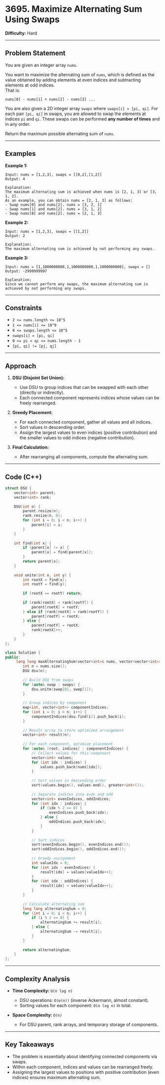 # 3695. Maximize Alternating Sum Using Swaps

**Difficulty:** Hard  

---

## Problem Statement

You are given an integer array `nums`.

You want to maximize the alternating sum of `nums`, which is defined as the value obtained by adding elements at even indices and subtracting elements at odd indices.  
That is:  

```
nums[0] - nums[1] + nums[2] - nums[3] ...
```

You are also given a 2D integer array `swaps` where `swaps[i] = [pi, qi]`. For each pair `[pi, qi]` in swaps, you are allowed to swap the elements at indices `pi` and `qi`. These swaps can be performed **any number of times** and in any order.

Return the maximum possible alternating sum of `nums`.

---

## Examples

**Example 1:**  
```
Input: nums = [1,2,3], swaps = [[0,2],[1,2]]
Output: 4

Explanation:  
The maximum alternating sum is achieved when nums is [2, 1, 3] or [3, 1, 2].  
As an example, you can obtain nums = [2, 1, 3] as follows:
- Swap nums[0] and nums[2]. nums = [3, 2, 1]
- Swap nums[1] and nums[2]. nums = [3, 1, 2]
- Swap nums[0] and nums[2]. nums = [2, 1, 3]
```

**Example 2:**  
```
Input: nums = [1,2,3], swaps = [[1,2]]
Output: 2

Explanation:  
The maximum alternating sum is achieved by not performing any swaps.
```

**Example 3:**  
```
Input: nums = [1,1000000000,1,1000000000,1,1000000000], swaps = []
Output: -2999999997

Explanation:  
Since we cannot perform any swaps, the maximum alternating sum is achieved by not performing any swaps.
```

---

## Constraints

- `2 <= nums.length <= 10^5`
- `1 <= nums[i] <= 10^9`
- `0 <= swaps.length <= 10^5`
- `swaps[i] = [pi, qi]`
- `0 <= pi < qi <= nums.length - 1`
- `[pi, qi] != [pj, qj]`

---

## Approach

1. **DSU (Disjoint Set Union):**  
   - Use DSU to group indices that can be swapped with each other (directly or indirectly).  
   - Each connected component represents indices whose values can be freely rearranged.

2. **Greedy Placement:**  
   - For each connected component, gather all values and all indices.  
   - Sort values in descending order.  
   - Assign the largest values to even indices (positive contribution) and the smaller values to odd indices (negative contribution).

3. **Final Calculation:**  
   - After rearranging all components, compute the alternating sum.

---

## Code (C++)

```cpp
struct DSU {
    vector<int> parent;
    vector<int> rank;
    
    DSU(int n) {
        parent.resize(n);
        rank.resize(n, 0);
        for (int i = 0; i < n; i++) {
            parent[i] = i;
        }
    }
    
    int find(int x) {
        if (parent[x] != x) {
            parent[x] = find(parent[x]);
        }
        return parent[x];
    }
    
    void unite(int x, int y) {
        int rootX = find(x);
        int rootY = find(y);
        
        if (rootX == rootY) return;
        
        if (rank[rootX] < rank[rootY]) {
            parent[rootX] = rootY;
        } else if (rank[rootX] > rank[rootY]) {
            parent[rootY] = rootX;
        } else {
            parent[rootY] = rootX;
            rank[rootX]++;
        }
    }
};

class Solution {
public:
     long long maxAlternatingSum(vector<int>& nums, vector<vector<int>>& swaps) {
        int n = nums.size();
        DSU dsu(n);
        
        // Build DSU from swaps
        for (auto& swap : swaps) {
            dsu.unite(swap[0], swap[1]);
        }
        
        // Group indices by component
        map<int, vector<int>> componentIndices;
        for (int i = 0; i < n; i++) {
            componentIndices[dsu.find(i)].push_back(i);
        }
        
        // Result array to store optimized arrangement
        vector<int> result(n);
        
        // For each component, optimize placement
        for (auto& [root, indices] : componentIndices) {
            // Collect values for this component
            vector<int> values;
            for (int idx : indices) {
                values.push_back(nums[idx]);
            }
            
            // Sort values in descending order
            sort(values.begin(), values.end(), greater<int>());
            
            // Separate indices into even and odd
            vector<int> evenIndices, oddIndices;
            for (int idx : indices) {
                if (idx % 2 == 0) {
                    evenIndices.push_back(idx);
                } else {
                    oddIndices.push_back(idx);
                }
            }
            
            // Sort indices
            sort(evenIndices.begin(), evenIndices.end());
            sort(oddIndices.begin(), oddIndices.end());
            
            // Greedy assignment
            int valueIdx = 0;
            for (int idx : evenIndices) {
                result[idx] = values[valueIdx++];
            }
            for (int idx : oddIndices) {
                result[idx] = values[valueIdx++];
            }
        }
        
        // Calculate alternating sum
        long long alternatingSum = 0;
        for (int i = 0; i < n; i++) {
            if (i % 2 == 0) {
                alternatingSum += result[i];
            } else {
                alternatingSum -= result[i];
            }
        }
        
        return alternatingSum;
    }
};
```

---

## Complexity Analysis

- **Time Complexity:** `O(n log n)`  
  - DSU operations: `O(α(n))` (inverse Ackermann, almost constant).  
  - Sorting values for each component: `O(n log n)` in total.  

- **Space Complexity:** `O(n)`  
  - For DSU parent, rank arrays, and temporary storage of components.

---

## Key Takeaways

- The problem is essentially about identifying connected components via swaps.  
- Within each component, indices and values can be rearranged freely.  
- Assigning the largest values to positions with positive contribution (even indices) ensures maximum alternating sum.
